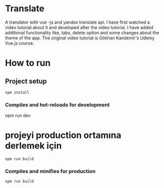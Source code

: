 # Translate
A translator with vue -js and yandex translate api.
I have first watched a video tutorial about it and developed after the video tutorial.
I have added additional functionality like, tabs, delete option and some changes about the theme of the app. 
The original video tutorial is Gökhan Kandemir's Udemy Vue.js course. 


# How to run

## Project setup
```
npm install
```
### Compiles and hot-reloads for development

npm run dev

# projeyi production ortamına derlemek için
```
npm run build
```

### Compiles and minifies for production
```
npm run build
```
